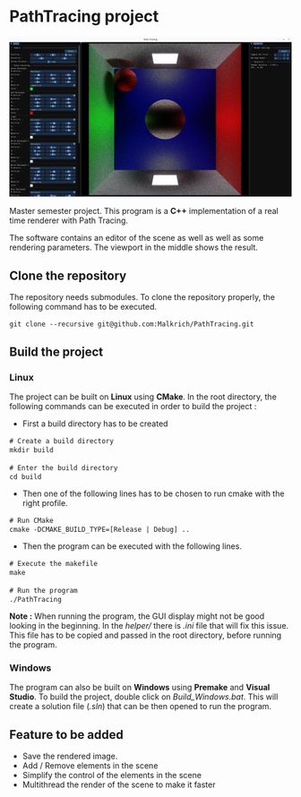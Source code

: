# PathTracing project

![SoftwareView](./data/software_view.png "Preview of the software")

Master semester project. This program is a __C++__ implementation of a real time renderer with Path Tracing.

The software contains an editor of the scene as well as well as some rendering parameters. The viewport in the middle shows the result.

## Clone the repository

The repository needs submodules. To clone the repository properly, the following command has to be executed.

```
git clone --recursive git@github.com:Malkrich/PathTracing.git
```

## Build the project

### Linux

The project can be built on __Linux__ using __CMake__. In the root directory, the following commands can be executed in order to build the project :

- First a build directory has to be created
```
# Create a build directory
mkdir build

# Enter the build directory
cd build
```

- Then one of the following lines has to be chosen to run cmake with the right profile.
```
# Run CMake
cmake -DCMAKE_BUILD_TYPE=[Release | Debug] ..
```

- Then the program can be executed with the following lines.

```
# Execute the makefile
make

# Run the program
./PathTracing
```

__Note :__ When running the program, the GUI display might not be good looking in the beginning. In the _helper/_ there is _.ini_ file that will fix this issue. This file has to be copied and passed in the root directory, before running the program.

### Windows

The program can also be built on __Windows__ using __Premake__ and __Visual Studio__. To build the project, double click on _Build_Windows.bat_. This will create a solution file (_.sln_) that can be then opened to run the program.

## Feature to be added

- Save the rendered image.
- Add / Remove elements in the scene
- Simplify the control of the elements in the scene
- Multithread the render of the scene to make it faster
